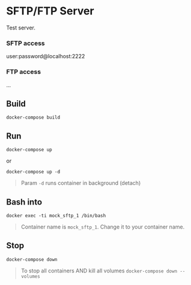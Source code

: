 SFTP/FTP Server
===============

Test server.

### SFTP access

user:password@localhost:2222

### FTP access

...

Build
-----

```
docker-compose build
```

Run
---

```
docker-compose up
```

or

```
docker-compose up -d
```

> Param `-d` runs container in background (detach)

Bash into
---------

```
docker exec -ti mock_sftp_1 /bin/bash
```

> Container name is `mock_sftp_1`. Change it to your container name.

Stop
----

```
docker-compose down
```

> To stop all containers AND kill all volumes `docker-compose down --volumes`
